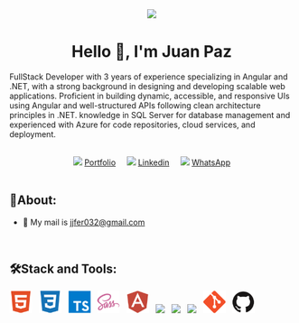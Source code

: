 
<div id="header" align="center">
    <img src="https://media.giphy.com/media/HscDLzkO8EOTmgkhQP/giphy.gif" width="200px">
    <h1> Hello 👋, I'm Juan Paz </h1>
</div>
<p>FullStack Developer with 3 years of experience specializing in Angular and .NET, with a strong background in designing and developing scalable web applications. Proficient in building dynamic, accessible, and responsive UIs using Angular and well-structured APIs following clean architecture principles in .NET. knowledge in SQL Server for database management and experienced with Azure for code repositories, cloud services, and deployment.</p>
<br>
<div align="center" >
    <span> <img src="https://cdn-icons-png.flaticon.com/512/1006/1006771.png" width="20px"> <a href="https://juanpazweb.web.app">Portfolio</a></span> &nbsp &nbsp
    <span> <img src="https://cdn-icons-png.flaticon.com/512/174/174857.png" width="20px"> <a href="https://www.linkedin.com/in/juanpaz98/">Linkedin</a></span> &nbsp        &nbsp
    <span> <img src="https://upload.wikimedia.org/wikipedia/commons/thumb/5/5e/WhatsApp_icon.png/598px-WhatsApp_icon.png" width="20px"> 
        <a href="https://api.whatsapp.com/send?phone=+573165808886&text=Hola%20Juan,%20ví%20tu%20portafolio%20y%20quiero%20saber%20más%20sobre%20Tí">WhatsApp</a>             </span>
</div>
<br>
<div>
    <h2>🧑About: </h2>
    <ul>
        <li>📧 My mail is <a href="mailto:jjfer032@gmail.com">jjfer032@gmail.com</a></li>
    </ul>
</div>
<br>
<div>
    <h2>🛠Stack and Tools:</h2>
    <img src="https://github.com/devicons/devicon/blob/master/icons/html5/html5-plain.svg" width="40px"> &nbsp
    <img src="https://github.com/devicons/devicon/blob/master/icons/css3/css3-plain.svg" width="40px"> &nbsp
    <img src="https://github.com/devicons/devicon/blob/master/icons/typescript/typescript-plain.svg" width="40px"> &nbsp
    <img src="https://github.com/devicons/devicon/blob/master/icons/sass/sass-original.svg" width="40px"> &nbsp
    <img src="https://github.com/devicons/devicon/blob/master/icons/angularjs/angularjs-plain.svg" width="40px"> &nbsp
    <img src="https://cdn.jsdelivr.net/gh/devicons/devicon@latest/icons/dotnetcore/dotnetcore-original.svg" width="40px" /> &nbsp
    <img src="https://cdn.jsdelivr.net/gh/devicons/devicon@latest/icons/microsoftsqlserver/microsoftsqlserver-plain-wordmark.svg" width="40px"/> &nbsp
    <img src="https://cdn.jsdelivr.net/gh/devicons/devicon@latest/icons/azure/azure-original.svg" width="40px"/> &nbsp
    <img src="https://github.com/devicons/devicon/blob/master/icons/git/git-plain.svg" width="40px"> &nbsp
    <img src="https://github.com/devicons/devicon/blob/master/icons/github/github-original.svg" width="40px"> &nbsp
</div>
<br>

